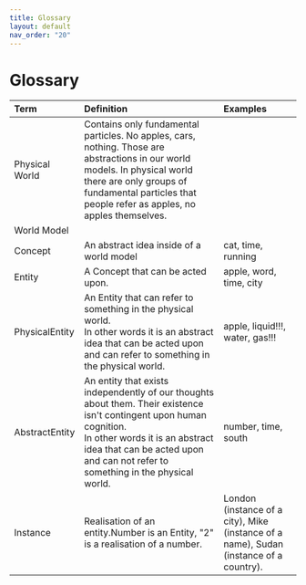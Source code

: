 ```yaml
---
title: Glossary
layout: default
nav_order: "20"
---
```

# Glossary

|     **Term**                 | **Definition**                                                                                                                                                                                                                                                                                                                                                               | **Examples**                                                                                                                                                                       |
|:-----------------------------|:-----------------------------------------------------------------------------------------------------------------------------------------------------------------------------------------------------------------------------------------------------------------------------------------------------------------------------------------------------------------------------|:-----------------------------------------------------------------------------------------------------------------------------------------------------------------------------------|
|    Physical World            |    Contains only fundamental particles. No apples, cars, nothing. Those are abstractions in our world models. In physical world there are only groups of fundamental particles that people refer as apples, no apples themselves.                      |                                                                                                                                                                                    |
|    World Model               |                                                                                                                                                                                                                                                                                                                                                                              |                                                                                                                                                                                    |
|    Concept                   |    An abstract idea inside of a world model                                                                                                                                                                                                                                                                                                                                  |     cat, time, running                                                                                                                                                             |
|    Entity                    |    A Concept that can be acted upon.                                                                                                                                                                                                                                                                                                                                         |    apple, word, time, city                                                                                                                                                         |
|    PhysicalEntity            |    An Entity that can refer to something in the physical world.<br>In other words it is an abstract idea that can be acted upon and can refer to something in the physical world.                                                                                                                                                                      |    apple, liquid!!!, water, gas!!!                                                                                                                                                 |
|    AbstractEntity            |    An entity that exists independently of our thoughts about them. Their existence isn't contingent upon human cognition.&nbsp;<br>In other words it is an abstract idea that can be acted upon and can not refer to something in the physical world.<br>                                                                                              |    number, time, south                                                                                                                                                             |
|  Instance                    |  Realisation of an entity.Number is an Entity, "2" is a realisation of a number.                                                                                                                                                                                                                                                                                  |  London (instance of a city), Mike (instance of a name), Sudan (instance of a country).                                                                                            |  

